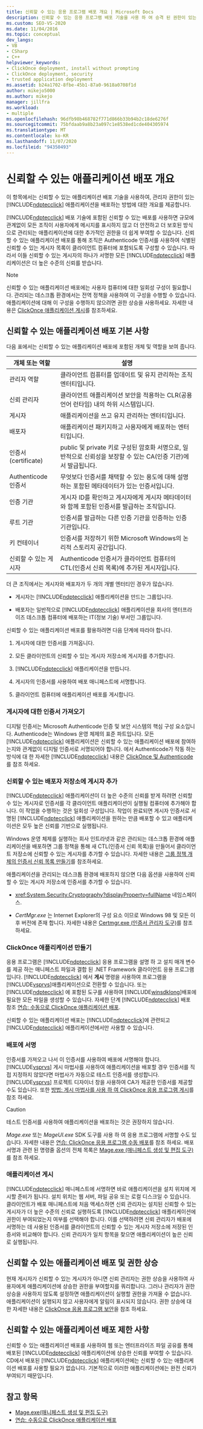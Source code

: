 ```yaml
---
title: 신뢰할 수 있는 응용 프로그램 배포 개요 | Microsoft Docs
description: 신뢰할 수 있는 응용 프로그램 배포 기술을 사용 하 여 승격 된 권한이 있는 ClickOnce 응용 프로그램을 배포 하는 방법을 알아봅니다.
ms.custom: SEO-VS-2020
ms.date: 11/04/2016
ms.topic: conceptual
dev_langs:
- VB
- CSharp
- C++
helpviewer_keywords:
- ClickOnce deployment, install without prompting
- ClickOnce deployment, security
- trusted application deployment
ms.assetid: b24a1702-8fbe-45b1-87a0-9618a0708f1d
author: mikejo5000
ms.author: mikejo
manager: jillfra
ms.workload:
- multiple
ms.openlocfilehash: 96dfb98b468782f771d866b33b94b2c18de6276f
ms.sourcegitcommit: 75bfdaab9a8b23a097c1e8538ed1cde404305974
ms.translationtype: MT
ms.contentlocale: ko-KR
ms.lasthandoff: 11/07/2020
ms.locfileid: "94350493"
---
```

# <a name="trusted-application-deployment-overview"></a>신뢰할 수 있는 애플리케이션 배포 개요
이 항목에서는 신뢰할 수 있는 애플리케이션 배포 기술을 사용하여, 관리자 권한이 있는 [!INCLUDE[ndptecclick](../deployment/includes/ndptecclick_md.md)] 애플리케이션을 배포하는 방법에 대한 개요를 제공합니다.

 [!INCLUDE[ndptecclick](../deployment/includes/ndptecclick_md.md)] 배포 기술에 포함된 신뢰할 수 있는 배포를 사용하면 규모에 관계없이 모든 조직이 사용자에게 메시지를 표시하지 않고 더 안전하고 더 보호된 방식으로 관리되는 애플리케이션에 대한 추가적인 권한을 더 쉽게 부여할 수 있습니다. 신뢰할 수 있는 애플리케이션 배포를 통해 조직은 Authenticode 인증서를 사용하여 식별된 신뢰할 수 있는 게시자 목록이 클라이언트 컴퓨터에 포함되도록 구성할 수 있습니다. 따라서 이들 신뢰할 수 있는 게시자의 하나가 서명한 모든 [!INCLUDE[ndptecclick](../deployment/includes/ndptecclick_md.md)] 애플리케이션은 더 높은 수준의 신뢰를 받습니다.

> [!NOTE]
> 신뢰할 수 있는 애플리케이션 배포에는 사용자 컴퓨터에 대한 일회성 구성이 필요합니다. 관리되는 데스크톱 환경에서는 전역 정책을 사용하여 이 구성을 수행할 수 있습니다. 애플리케이션에 대해 이 구성을 수행하지 않으려면 권한 상승을 사용하세요. 자세한 내용은 [ClickOnce 애플리케이션 게시](../deployment/securing-clickonce-applications.md)를 참조하세요.

## <a name="trusted-application-deployment-basics"></a>신뢰할 수 있는 애플리케이션 배포 기본 사항
 다음 표에서는 신뢰할 수 있는 애플리케이션 배포에 포함된 개체 및 역할을 보여 줍니다.

|개체 또는 역할|설명|
|--------------------|-----------------|
|관리자 역할|클라이언트 컴퓨터를 업데이트 및 유지 관리하는 조직 엔터티입니다.|
|신뢰 관리자|클라이언트 애플리케이션 보안을 적용하는 CLR(공용 언어 런타임) 내의 하위 시스템입니다.|
|게시자|애플리케이션을 쓰고 유지 관리하는 엔터티입니다.|
|배포자|애플리케이션 패키지하고 사용자에게 배포하는 엔터티입니다.|
|인증서(certificate)|public 및 private 키로 구성된 암호화 서명으로, 일반적으로 신뢰성을 보장할 수 있는 CA(인증 기관)에서 발급됩니다.|
|Authenticode 인증서|무엇보다 인증서를 채택할 수 있는 용도에 대해 설명하는 포함된 메타데이터가 있는 인증서입니다.|
|인증 기관|게시자 ID를 확인하고 게시자에게 게시자 메타데이터와 함께 포함된 인증서를 발급하는 조직입니다.|
|루트 기관|인증서를 발급하는 다른 인증 기관을 인증하는 인증 기관입니다.|
|키 컨테이너|인증서를 저장하기 위한 Microsoft Windows의 논리적 스토리지 공간입니다.|
|신뢰할 수 있는 게시자|Authenticode 인증서가 클라이언트 컴퓨터의 CTL(인증서 신뢰 목록)에 추가된 게시자입니다.|

 더 큰 조직에서는 게시자와 배포자가 두 개의 개별 엔터티인 경우가 많습니다.

- 게시자는 [!INCLUDE[ndptecclick](../deployment/includes/ndptecclick_md.md)] 애플리케이션을 만드는 그룹입니다.

- 배포자는 일반적으로 [!INCLUDE[ndptecclick](../deployment/includes/ndptecclick_md.md)] 애플리케이션을 회사의 엔터프라이즈 데스크톱 컴퓨터에 배포하는 IT(정보 기술) 부서인 그룹입니다.

신뢰할 수 있는 애플리케이션 배포를 활용하려면 다음 단계에 따라야 합니다.

1. 게시자에 대한 인증서를 가져옵니다.

2. 모든 클라이언트의 신뢰할 수 있는 게시자 저장소에 게시자를 추가합니다.

3. [!INCLUDE[ndptecclick](../deployment/includes/ndptecclick_md.md)] 애플리케이션을 만듭니다.

4. 게시자의 인증서를 사용하여 배포 매니페스트에 서명합니다.

5. 클라이언트 컴퓨터에 애플리케이션 배포를 게시합니다.

### <a name="obtain-a-certificate-for-the-publisher"></a>게시자에 대한 인증서 가져오기
 디지털 인증서는 Microsoft Authenticode 인증 및 보안 시스템의 핵심 구성 요소입니다. Authenticode는 Windows 운영 체제의 표준 파트입니다. 모든 [!INCLUDE[ndptecclick](../deployment/includes/ndptecclick_md.md)] 애플리케이션은 신뢰할 수 있는 애플리케이션 배포에 참여하는지와 관계없이 디지털 인증서로 서명되어야 합니다. 에서 Authenticode가 작동 하는 방식에 대 한 자세한 [!INCLUDE[ndptecclick](../deployment/includes/ndptecclick_md.md)] 내용은 [ClickOnce 및 Authenticode](../deployment/clickonce-and-authenticode.md)를 참조 하세요.

### <a name="add-the-publisher-to-the-trusted-publishers-store"></a>신뢰할 수 있는 배포자 저장소에 게시자 추가
 [!INCLUDE[ndptecclick](../deployment/includes/ndptecclick_md.md)] 애플리케이션이 더 높은 수준의 신뢰를 받게 하려면 신뢰할 수 있는 게시자로 인증서를 각 클라이언트 애플리케이션이 실행될 컴퓨터에 추가해야 합니다. 이 작업을 수행하는 것은 일회성 구성입니다. 작업이 완료되면 게시자 인증서로 서명된 [!INCLUDE[ndptecclick](../deployment/includes/ndptecclick_md.md)] 애플리케이션을 원하는 만큼 배포할 수 있고 애플리케이션은 모두 높은 신뢰를 기반으로 실행됩니다.

 Windows 운영 체제를 실행하는 회사 인트라넷과 같은 관리되는 데스크톱 환경에 애플리케이션을 배포하면 그룹 정책을 통해 새 CTL(인증서 신뢰 목록)을 만들어서 클라이언트 저장소에 신뢰할 수 있는 게시자를 추가할 수 있습니다. 자세한 내용은 [그룹 정책 개체의 인증서 신뢰 목록 만들기](/previous-versions/windows/it-pro/windows-server-2003/cc728449(v=ws.10))를 참조하세요.

 애플리케이션을 관리되는 데스크톱 환경에 배포하지 않으면 다음 옵션을 사용하여 신뢰할 수 있는 게시자 저장소에 인증서를 추가할 수 있습니다.

- <xref:System.Security.Cryptography?displayProperty=fullName> 네임스페이스.

- *CertMgr.exe* 는 Internet Explorer의 구성 요소 이므로 Windows 98 및 모든 이후 버전에 존재 합니다. 자세한 내용은 [Certmgr.exe (인증서 관리자 도구)](/dotnet/framework/tools/certmgr-exe-certificate-manager-tool)를 참조 하세요.

### <a name="create-a-clickonce-application"></a>ClickOnce 애플리케이션 만들기
 응용 프로그램은 [!INCLUDE[ndptecclick](../deployment/includes/ndptecclick_md.md)] 응용 프로그램을 설명 하 고 설치 매개 변수를 제공 하는 매니페스트 파일과 결합 된 .NET Framework 클라이언트 응용 프로그램입니다. [!INCLUDE[ndptecclick](../deployment/includes/ndptecclick_md.md)] 에서 **게시** 명령을 사용하여 프로그램을 [!INCLUDE[vsprvs](../code-quality/includes/vsprvs_md.md)]애플리케이션으로 전환할 수 있습니다. 또는 [!INCLUDE[ndptecclick](../deployment/includes/ndptecclick_md.md)] 에 포함된 도구를 사용하여 [!INCLUDE[winsdklong](../deployment/includes/winsdklong_md.md)]배포에 필요한 모든 파일을 생성할 수 있습니다. 자세한 단계 [!INCLUDE[ndptecclick](../deployment/includes/ndptecclick_md.md)] 배포 참조 [연습: 수동으로 ClickOnce 애플리케이션 배포](../deployment/walkthrough-manually-deploying-a-clickonce-application.md).

 신뢰할 수 있는 애플리케이션 배포는 [!INCLUDE[ndptecclick](../deployment/includes/ndptecclick_md.md)]에 관련되고 [!INCLUDE[ndptecclick](../deployment/includes/ndptecclick_md.md)] 애플리케이션에서만 사용할 수 있습니다.

### <a name="sign-the-deployment"></a>배포에 서명
 인증서를 가져오고 나서 이 인증서를 사용하여 배포에 서명해야 합니다. [!INCLUDE[vsprvs](../code-quality/includes/vsprvs_md.md)] 게시 마법사를 사용하여 애플리케이션을 배포할 경우 인증서를 직접 지정하지 않았다면 마법사가 자동으로 테스트 인증서를 생성합니다. [!INCLUDE[vsprvs](../code-quality/includes/vsprvs_md.md)] 프로젝트 디자이너 창을 사용하여 CA가 제공한 인증서를 제공할 수도 있습니다.  또한 [방법: 게시 마법사를 사용 하 여 ClickOnce 응용 프로그램 게시](../deployment/how-to-publish-a-clickonce-application-using-the-publish-wizard.md)를 참조 하세요.

> [!CAUTION]
> 테스트 인증서를 사용하여 애플리케이션을 배포하는 것은 권장하지 않습니다.

 *Mage.exe* 또는 *MageUI.exe* SDK 도구를 사용 하 여 응용 프로그램에 서명할 수도 있습니다. 자세한 내용은 [연습: ClickOnce 응용 프로그램 수동 배포](../deployment/walkthrough-manually-deploying-a-clickonce-application.md)를 참조 하세요. 배포 서명과 관련 된 명령줄 옵션의 전체 목록은 [Mage.exe (매니페스트 생성 및 편집 도구)](/dotnet/framework/tools/mage-exe-manifest-generation-and-editing-tool)를 참조 하세요.

### <a name="publish-the-application"></a>애플리케이션 게시
 [!INCLUDE[ndptecclick](../deployment/includes/ndptecclick_md.md)] 매니페스트에 서명하면 바로 애플리케이션을 설치 위치에 게시할 준비가 됩니다. 설치 위치는 웹 서버, 파일 공유 또는 로컬 디스크일 수 있습니다. 클라이언트가 배포 매니페스트에 처음 액세스하면 신뢰 관리자는 설치된 신뢰할 수 있는 게시자가 더 높은 수준의 신뢰로 실행하도록 [!INCLUDE[ndptecclick](../deployment/includes/ndptecclick_md.md)] 애플리케이션에 권한이 부여되었는지 여부를 선택해야 합니다. 이를 선택하려면 신뢰 관리자가 배포에 서명하는 데 사용된 인증서를 클라이언트의 신뢰할 수 있는 게시자 저장소에 저장된 인증서와 비교해야 합니다. 신뢰 관리자가 일치 항목을 찾으면 애플리케이션이 높은 신뢰로 실행됩니다.

## <a name="trusted-application-deployment-and-permission-elevation"></a>신뢰할 수 있는 애플리케이션 배포 및 권한 상승
 현재 게시자가 신뢰할 수 있는 게시자가 아니면 신뢰 관리자는 권한 상승을 사용하여 사용자에게 애플리케이션에 상승한 권한을 부여할지를 쿼리합니다. 그러나 관리자가 권한 상승을 사용하지 않도록 설정하면 애플리케이션이 실행할 권한을 가져올 수 없습니다. 애플리케이션이 실행되지 않고 사용자에게 알림이 표시되지 않습니다. 권한 상승에 대 한 자세한 내용은 [ClickOnce 응용 프로그램 보안](../deployment/securing-clickonce-applications.md)을 참조 하세요.

## <a name="limitations-of-trusted-application-deployment"></a>신뢰할 수 있는 애플리케이션 배포 제한 사항
 신뢰할 수 있는 애플리케이션 배포를 사용하여 웹 또는 엔터프라이즈 파일 공유를 통해 배포된 [!INCLUDE[ndptecclick](../deployment/includes/ndptecclick_md.md)] 애플리케이션에 상승한 신뢰를 부여할 수 있습니다. CD에서 배포된 [!INCLUDE[ndptecclick](../deployment/includes/ndptecclick_md.md)] 애플리케이션에는 신뢰할 수 있는 애플리케이션 배포를 사용할 필요가 없습니다. 기본적으로 이러한 애플리케이션에는 완전 신뢰가 부여되기 때문입니다.

## <a name="see-also"></a>참고 항목
- [Mage.exe(매니페스트 생성 및 편집 도구)](/dotnet/framework/tools/mage-exe-manifest-generation-and-editing-tool)
- [연습: 수동으로 ClickOnce 애플리케이션 배포](../deployment/walkthrough-manually-deploying-a-clickonce-application.md)
